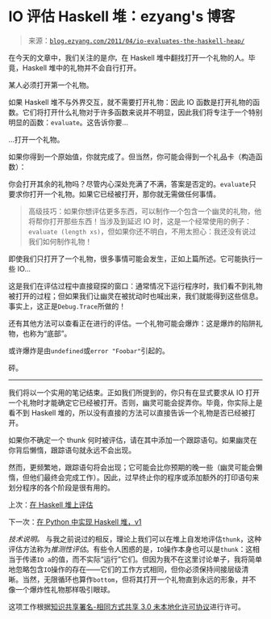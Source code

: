 <!--yml

category: 未分类

date: 2024-07-01 18:17:53

-->

# IO 评估 Haskell 堆：ezyang's 博客

> 来源：[`blog.ezyang.com/2011/04/io-evaluates-the-haskell-heap/`](http://blog.ezyang.com/2011/04/io-evaluates-the-haskell-heap/)

在今天的文章中，我们关注的是*你*，在 Haskell 堆中翻找打开一个礼物的人。毕竟，Haskell 堆中的礼物并不会自行打开。

某人必须打开第一个礼物。

如果 Haskell 堆不与外界交互，就不需要打开礼物：因此 IO 函数是打开礼物的函数。它们将打开什么礼物对于许多函数来说并不明显，因此我们将专注于一个特别明显的函数：`evaluate`。这告诉你要...

...打开一个礼物。

如果你得到一个原始值，你就完成了。但当然，你可能会得到一个礼品卡（构造函数）：

你会打开其余的礼物吗？尽管内心深处充满了不满，答案是否定的。`evaluate`只要求你打开一个礼物。如果它已经被打开，那你就无需做任何事情。

> 高级技巧：如果你想评估更多东西，可以制作一个包含一个幽灵的礼物，他将帮你打开那些东西！当涉及到延迟 IO 时，这是一个经常使用的例子：`evaluate (length xs)`，但如果你还不明白，不用太担心：我还没有说过我们如何制作礼物！

即使我们只打开了一个礼物，很多事情可能会发生，正如上篇所述。它可能执行一些 IO...

这是我们在评估过程中直接窥探的窗口：通常情况下运行程序时，我们看不到礼物被打开的过程；但如果我们让幽灵在被扰动时也喊出来，我们就能得到这些信息。事实上，这正是`Debug.Trace`所做的！

还有其他方法可以查看正在进行的评估。一个礼物可能会爆炸：这是爆炸的陷阱礼物，也称为“底部”。

或许爆炸是由`undefined`或`error "Foobar"`引起的。

砰。

* * *

我们将以一个实用的笔记结束。正如我们所提到的，你只有在显式要求从 IO 打开一个礼物时才能确定它已经被打开。否则，幽灵可能会捉弄你。毕竟，你实际上是看不到 Haskell 堆的，所以没有直接的方法可以直接告诉一个礼物是否已经被打开。

如果你不确定一个 thunk 何时被评估，请在其中添加一个跟踪语句。如果幽灵在你背后懒惰，跟踪语句就永远不会出现。

然而，更频繁地，跟踪语句将会出现；它可能会比你预期的晚一些（幽灵可能会懒惰，但他们最终会完成工作）。因此，过早终止你的程序或添加额外的打印语句来划分程序的各个阶段是很有用的。

上次：[在 Haskell 堆上评估](http://blog.ezyang.com/2011/04/evaluation-on-the-haskell-heap/)

下一次：[在 Python 中实现 Haskell 堆，v1](http://blog.ezyang.com/2011/04/implementing-the-haskell-heap-in-python-v1/)

*技术说明。* 与我之前说过的相反，理论上我们可以在堆上自发地评估`thunk`，这种评估方法称为*推测性评估*。有些令人困惑的是，`IO`操作本身也可以是`thunk`：这相当于传递`IO a`的值，而不实际“运行”它们。但因为我不在这里讨论单子，我将简单地忽略包含`IO`操作的存在——它们的工作方式相同，但你必须保持间接层级清晰。当然，无限循环也算作`bottom`，但将其打开一个礼物直到永远的形象，并不像一个爆炸性礼物那样吸引眼球。

这项工作根据[知识共享署名-相同方式共享 3.0 未本地化许可协议](http://creativecommons.org/licenses/by-sa/3.0/)进行许可。
